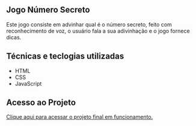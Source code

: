 ## Jogo Número Secreto
Este jogo consiste em advinhar qual é o número secreto, feito com reconhecimento de voz, o usuário fala a sua adivinhação e o jogo fornece dicas.

## Técnicas e teclogias utilizadas

* HTML
* CSS
* JavaScript

## Acesso ao Projeto
[Clique aqui para acessar o projeto final em funcionamento.](https://jogo-numero-secreto-gbyi.vercel.app/)
